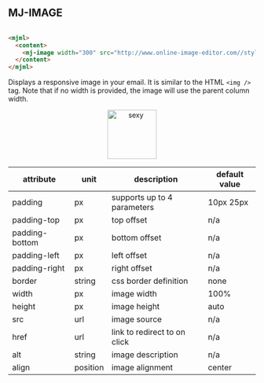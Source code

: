 ## MJ-IMAGE

``` html

<mjml>
  <content>
    <mj-image width="300" src="http://www.online-image-editor.com//styles/2014/images/example_image.png"></mj-image>
  </content>
</mjml>

```

Displays a responsive image in your email. It is similar to the HTML `<img />` tag.
Note that if no width is provided, the image will use the parent column width.

<p align="center">
  <a href="/try-it-live/image"><img width="100px" src="http://imgh.us/TRYITLIVE.svg" alt="sexy" /></a>
</p>


attribute       | unit          | description                    | default value
----------------|---------------|--------------------------------|-----------------------------
padding         | px            | supports up to 4 parameters    | 10px 25px
padding-top     | px            | top offset                     | n/a
padding-bottom  | px            | bottom offset                  | n/a
padding-left    | px            | left offset                    | n/a
padding-right   | px            | right offset                   | n/a
border          | string        | css border definition          | none
width           | px            | image width                    | 100%
height          | px            | image height                   | auto
src             | url           | image source                   | n/a
href            | url           | link to redirect to on click   | n/a
alt             | string        | image description              | n/a
align           | position      | image alignment                | center
